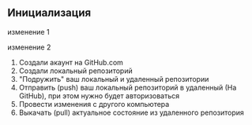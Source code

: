 ## Инициализация

изменение 1

изменение 2

1. Создали акаунт на GitHub.com
2. Создали локальный репозиторий
3. "Подружить" ваш локальный и удаленный репозитории
4. Отправить (push) ваш локальный репозиторий в удаленный (На GitHub), при этом нужно будет авторизоваться
5. Провести изменения с другого компьютера
6. Выкачать (pull) актуальное состояние из удаленного репозитория
